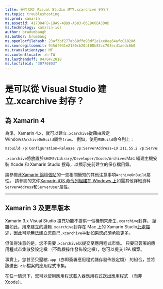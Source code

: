 ```yaml
---
title: 是可以從 Visual Studio 建立.xcarchive 封存？
ms.topic: troubleshooting
ms.prod: xamarin
ms.assetid: 417D84FB-1BA9-4DB9-A683-66E960BA3D0D
ms.technology: xamarin-ios
author: bradumbaugh
ms.author: brumbaug
ms.openlocfilehash: 23af3bf277ab68ffe93df2e1ee8ee64afc01828d
ms.sourcegitcommit: 945df041e2180cb20af08b83cc703ecd1aedc6b0
ms.translationtype: MT
ms.contentlocale: zh-TW
ms.lasthandoff: 04/04/2018
ms.locfileid: "30776803"
---
```

# <a name="is-it-possible-to-create-a-xcarchive-archive-from-visual-studio"></a>是可以從 Visual Studio 建立.xcarchive 封存？

## <a name="for-xamarin-4"></a>為 Xamarin 4

為準，Xamarin 4.x，就可以建立`.xcarchive`從藉由設定 Windows`ArchiveOnBuild`屬性`true`。 例如，使用`MSBuild`命令列上：

```bash
msbuild /p:Configuration=Release /p:ServerAddress=10.211.55.2 /p:ServerUser=xamUser /p:Platform=iPhone /p:ArchiveOnBuild=true /t:"Build" MyProject.csproj
```

`.xcarchive`將放置於`$HOME/Library/Developer/Xcode/Archives`Mac 組建主機安裝 Xcode 和 Xamarin Studio 搜尋，以顯示先前建立的保存檔目錄。

請參閱此[Xamarin 論壇張貼](https://forums.xamarin.com/discussion/comment/156635/#Comment_156635)的一些相關簡短的其他注意事項`ArchiveOnBuild`屬性。 請參閱的文件[Xamarin.iOS 命令列組建在 Windows 上](~/ios/get-started/installation/windows/connecting-to-mac/index.md)如需其他詳細資料`ServerAddress`和`ServerUser`屬性。

* * *

## <a name="for-xamarin-3-and-earlier"></a>Xamarin 3 及更早版本

Xamarin 3.x Visual Studio 擴充功能不提供一個機制來產生`.xcarchive`封存。 話雖如此，用來建立的邏輯`.xcarchive`封存在 Mac 上的 Xamarin Studio[此處描述](https://bugzilla.xamarin.com/show_bug.cgi?id=35#c5)，因此可能無法建立您自己`.xcarchive`手動如果您必須承擔更多。

但值得注意的是，您不需要`.xcarchive`以提交至應用程式市集。 只要已簽署的應用程式市集散發設定檔 （不臨機操作發佈設定檔），您可以提交 IPA 檔案。

事實上，您甚至只壓縮`.app`（亦即簽署應用程式儲存發佈設定檔） 的組合，並將該送出`.zip`檔案的應用程式市集。

在任一情況下，您可以使用應用程式載入器應用程式送出應用程式 （而非 Xcode）。

